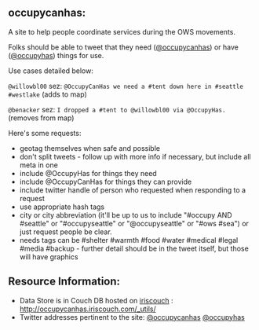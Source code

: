 occupycanhas:
---------------

A site to help people coordinate services during the OWS movements.

Folks should be able to tweet that they need ([@occupycanhas](http://twitter.com/occupycanhas)) or have ([@occupyhas](http://twitter.com/occupyhas)) things for use.

Use cases detailed below:

`@willowbl00` sez: `@OccupyCanHas we need a #tent down here in #seattle #westlake` (adds to map)

`@benacker` sez: `I dropped a #tent to @willowbl00 via @OccupyHas.` (removes from map)

Here's some requests:

* geotag themselves when safe and possible
* don't split tweets - follow up with more info if necessary, but include all meta in one
* include @OccupyHas for things they need
* include @OccupyCanHas for things they can provide
 * include twitter handle of person who requested when responding to a request
* use appropriate hash tags
 * city or city abbreviation (it'll be up to us to include "#occupy AND #seattle" or "#occupyseattle" or "@occupyseattle" or "#ows #sea") or just request people be clear.
 * needs tags can be #shelter #warmth #food #water #medical #legal #media #backup - further detail should be in the tweet itself, but those will have graphics

Resource Information:
---------------------

* Data Store is in Couch DB hosted on [iriscouch](http://www.iriscouch.com) : http://occupycanhas.iriscouch.com/_utils/
* Twitter addresses pertinent to the site: [@occupycanhas](http://twitter.com/occupycanhas) [@occupyhas](http://twitter.com/occupyhas)
